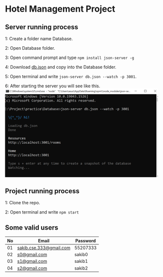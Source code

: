 # Hotel Management Project

## Server running process

1: Create a folder name Database.

2: Open Database folder.

3: Open command prompt and type `npm install json-server -g`

4: Download [db.json](https://drive.google.com/file/d/1w-OzJ7qGjOVlLsL308NlOQ8mW2ocy2-O/view?usp=drive_link) and copy into the Database folder.

5: Open terminal and write `json-server db.json --watch -p 3001`.

6: After starting the server you will see like this.
![Screenshot](https://github.com/sakibur-rahman-333/Images/blob/main/hotel-db.png?raw=true)

## Project running process

1: Clone the repo.

2: Open terminal and write `npm start`

## Some valid users

| No  | Email                   | Password |
| --- | ----------------------- | -------- |
| 01  | sakib.cse.333@gmail.com | 55207333 |
| 02  | s0@gmail.com            | sakib0   |
| 03  | s1@gmail.com            | sakib1   |
| 04  | s2@gmail.com            | sakib2   |
